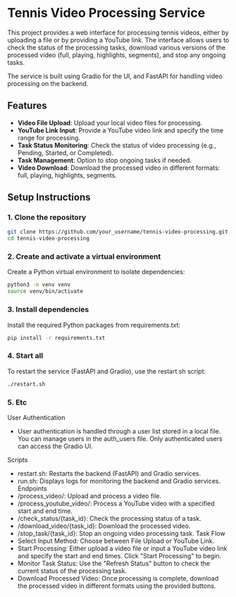 # Tennis Video Processing Service

This project provides a web interface for processing tennis videos, either by uploading a file or by providing a YouTube link. The interface allows users to check the status of the processing tasks, download various versions of the processed video (full, playing, highlights, segments), and stop any ongoing tasks.

The service is built using Gradio for the UI, and FastAPI for handling video processing on the backend.

## Features

- **Video File Upload**: Upload your local video files for processing.
- **YouTube Link Input**: Provide a YouTube video link and specify the time range for processing.
- **Task Status Monitoring**: Check the status of video processing (e.g., Pending, Started, or Completed).
- **Task Management**: Option to stop ongoing tasks if needed.
- **Video Download**: Download the processed video in different formats: full, playing, highlights, segments.

## Setup Instructions

### 1. Clone the repository
```bash
git clone https://github.com/your_username/tennis-video-processing.git
cd tennis-video-processing
```

###  2. Create and activate a virtual environment
Create a Python virtual environment to isolate dependencies:

```bash
python3 -m venv venv
source venv/bin/activate
```

### 3. Install dependencies
Install the required Python packages from requirements.txt:
```bash
pip install -r requirements.txt
```

### 4. Start all
To restart the service (FastAPI and Gradio), use the restart.sh script:
```bash
./restart.sh
```


### 5. Etc
User Authentication
- User authentication is handled through a user list stored in a local file. You can manage users in the auth_users file. Only authenticated users can access the Gradio UI.

Scripts
- restart.sh: Restarts the backend (FastAPI) and Gradio services.
- run.sh: Displays logs for monitoring the backend and Gradio services.
Endpoints
- /process_video/: Upload and process a video file.
- /process_youtube_video/: Process a YouTube video with a specified start and end time.
- /check_status/{task_id}: Check the processing status of a task.
- /download_video/{task_id}: Download the processed video.
- /stop_task/{task_id}: Stop an ongoing video processing task.
Task Flow
- Select Input Method: Choose between File Upload or YouTube Link.
- Start Processing: Either upload a video file or input a YouTube video link and specify the start and end times. Click "Start Processing" to begin.
- Monitor Task Status: Use the "Refresh Status" button to check the current status of the processing task.
- Download Processed Video: Once processing is complete, download the processed video in different formats using the provided buttons.






